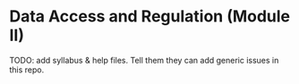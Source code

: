 # Data Access and Regulation (Module II)

TODO: add syllabus & help files. Tell them they can add generic issues in this repo. 


